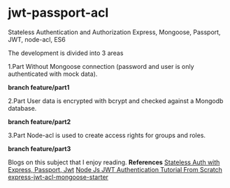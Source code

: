 # jwt-passport-acl

Stateless Authentication and Authorization Express, Mongoose, Passport, JWT, node-acl, ES6

The development is divided into 3 areas

  1.Part 
  Without Mongoose connection (password and user is only authenticated with mock data).
  
  **branch feature/part1**

  2.Part 
  User data is encrypted with bcrypt and checked against a Mongodb database.
  
  **branch feature/part2**
  
  3.Part
  Node-acl is used to create access rights for groups and roles.
  
  **branch feature/part3**

Blogs on this subject that I enjoy reading. 
**References** 
[Stateless Auth with Express, Passport, Jwt](https://medium.com/@paul.allies/stateless-auth-with-express-passport-jwt-7a55ffae0a5c)
[Node Js JWT Authentication Tutorial From Scratch](https://appdividend.com/2018/02/07/node-js-jwt-authentication-tutorial-scratch)
[express-jwt-acl-mongoose-starter](https://github.com/patrickvaler/express-jwt-acl-mongoose-starter/blob/master/src/server.js)
